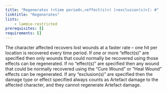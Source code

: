 ```yaml
---
title: "Regenerates (<time period>,<effect(s)>) [<exclusion(s)>]: #"
linktitle: "Regenerates"
lists:
    - lammie-restricted
prerequisites: []
requirements: []
---
```

The character affected recovers lost wounds at a faster rate – one hit per location is recovered every time period. If one or more “effect(s)” are specified then only wounds that could normally be recovered using those effects can be regenerated. If no “effect(s)” are specified then any wound that could be normally recovered using the “Cure Wound” or “Heal Wound” effects can be regenerated.
If any “exclusion(s)” are specified then the damage type or effect specified always counts as Artefact damage to the affected character, and they cannot regenerate Artefact damage.